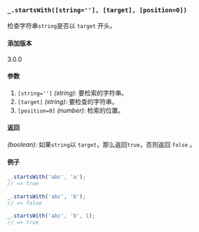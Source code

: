 ### `_.startsWith([string=''], [target], [position=0])`[​](#_startswithstring-target-position0 "_startswithstring-target-position0的直接链接")

检查字符串`string`是否以 `target` 开头。

#### 添加版本

3.0.0

#### 参数

1.  `[string='']` _(string)_: 要检索的字符串。
2.  `[target]` _(string)_: 要检查的字符串。
3.  `[position=0]` _(number)_: 检索的位置。

#### 返回

_(boolean)_: 如果`string`以 `target`，那么返回`true`，否则返回 `false` 。

#### 例子

```js
_.startsWith('abc', 'a');
// => true
 
_.startsWith('abc', 'b');
// => false
 
_.startsWith('abc', 'b', 1);
// => true

```